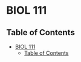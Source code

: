 # BIOL 111

## Table of Contents

- [BIOL 111](#biol-111)
  - [Table of Contents](#table-of-contents)
